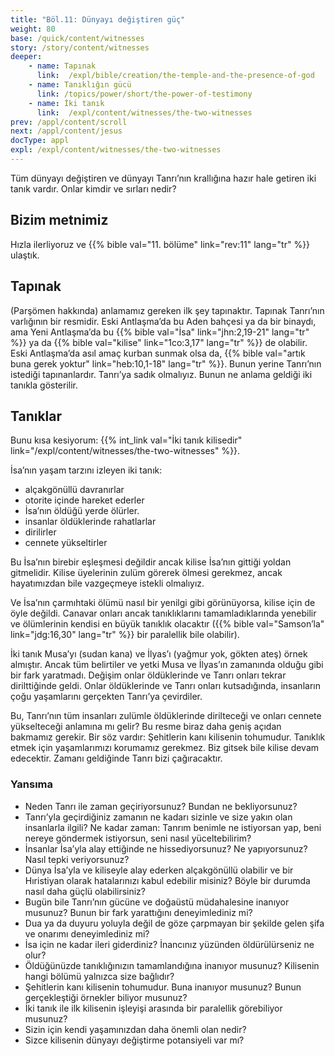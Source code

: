```yaml
---
title: "Böl.11: Dünyayı değiştiren güç"
weight: 80
base: /quick/content/witnesses
story: /story/content/witnesses
deeper:
    - name: Tapınak
      link:  /expl/bible/creation/the-temple-and-the-presence-of-god
    - name: Tanıklığın gücü
      link: /topics/power/short/the-power-of-testimony
    - name: İki tanık
      link:  /expl/content/witnesses/the-two-witnesses
prev: /appl/content/scroll
next: /appl/content/jesus
docType: appl
expl: /expl/content/witnesses/the-two-witnesses
---
```


Tüm dünyayı değiştiren ve dünyayı Tanrı’nın krallığına hazır hale getiren iki tanık vardır. Onlar kimdir ve sırları nedir?

## Bizim metnimiz

<a name="743a"></a>
Hızla ilerliyoruz ve {{% bible val="11. bölüme" link="rev:11" lang="tr" %}} ulaştık.

## Tapınak

<a name="381b"></a>
(Parşömen hakkında) anlamamız gereken ilk şey tapınaktır. Tapınak Tanrı’nın varlığının bir resmidir. Eski Antlaşma’da bu Aden bahçesi ya da bir binaydı, ama Yeni Antlaşma’da bu {{% bible val="İsa" link="jhn:2,19-21" lang="tr" %}} ya da {{% bible val="kilise" link="1co:3,17" lang="tr" %}} de olabilir. Eski Antlaşma’da asıl amaç kurban sunmak olsa da, {{% bible val="artık buna gerek yoktur" link="heb:10,1-18" lang="tr" %}}. Bunun yerine Tanrı’nın istediği tapınanlardır. Tanrı’ya sadık olmalıyız. Bunun ne anlama geldiği iki tanıkla gösterilir.

## Tanıklar

<a name="2470"></a>
Bunu kısa kesiyorum: {{% int_link val="İki tanık kilisedir" link="/expl/content/witnesses/the-two-witnesses" %}}.

İsa’nın yaşam tarzını izleyen iki tanık:

- alçakgönüllü davranırlar
- otorite içinde hareket ederler
- İsa’nın öldüğü yerde ölürler.
- insanlar öldüklerinde rahatlarlar
- dirilirler
- cennete yükseltirler

Bu İsa’nın birebir eşleşmesi değildir ancak kilise İsa’nın gittiği yoldan gitmelidir. Kilise üyelerinin zulüm görerek ölmesi gerekmez, ancak hayatımızdan bile vazgeçmeye istekli olmalıyız.

Ve İsa’nın çarmıhtaki ölümü nasıl bir yenilgi gibi görünüyorsa, kilise için de öyle değildi. Canavar onları ancak tanıklıklarını tamamladıklarında yenebilir ve ölümlerinin kendisi en büyük tanıklık olacaktır ({{% bible val="Samson’la" link="jdg:16,30" lang="tr" %}} bir paralellik bile olabilir).

İki tanık Musa’yı (sudan kana) ve İlyas’ı (yağmur yok, gökten ateş) örnek almıştır. Ancak tüm belirtiler ve yetki Musa ve İlyas’ın zamanında olduğu gibi bir fark yaratmadı. Değişim onlar öldüklerinde ve Tanrı onları tekrar dirilttiğinde geldi. Onlar öldüklerinde ve Tanrı onları kutsadığında, insanların çoğu yaşamlarını gerçekten Tanrı’ya çevirdiler.

Bu, Tanrı’nın tüm insanları zulümle öldüklerinde dirilteceği ve onları cennete yükselteceği anlamına mı gelir? Bu resme biraz daha geniş açıdan bakmamız gerekir. Bir söz vardır: Şehitlerin kanı kilisenin tohumudur. Tanıklık etmek için yaşamlarımızı korumamız gerekmez. Biz gitsek bile kilise devam edecektir. Zamanı geldiğinde Tanrı bizi çağıracaktır.

### Yansıma

<a name="354c"></a>
- Neden Tanrı ile zaman geçiriyorsunuz? Bundan ne bekliyorsunuz?
- Tanrı’yla geçirdiğiniz zamanın ne kadarı sizinle ve size yakın olan insanlarla ilgili? Ne kadar zaman: Tanrım benimle ne istiyorsan yap, beni nereye göndermek istiyorsun, seni nasıl yüceltebilirim?
- İnsanlar İsa’yla alay ettiğinde ne hissediyorsunuz? Ne yapıyorsunuz? Nasıl tepki veriyorsunuz?
- Dünya İsa’yla ve kiliseyle alay ederken alçakgönüllü olabilir ve bir Hıristiyan olarak hatalarınızı kabul edebilir misiniz? Böyle bir durumda nasıl daha güçlü olabilirsiniz?
- Bugün bile Tanrı’nın gücüne ve doğaüstü müdahalesine inanıyor musunuz? Bunun bir fark yarattığını deneyimlediniz mi?
- Dua ya da duyuru yoluyla değil de göze çarpmayan bir şekilde gelen şifa ve onarımı deneyimlediniz mi?
- İsa için ne kadar ileri giderdiniz? İnancınız yüzünden öldürülürseniz ne olur?
- Öldüğünüzde tanıklığınızın tamamlandığına inanıyor musunuz? Kilisenin hangi bölümü yalnızca size bağlıdır?
- Şehitlerin kanı kilisenin tohumudur. Buna inanıyor musunuz? Bunun gerçekleştiği örnekler biliyor musunuz?
- İki tanık ile ilk kilisenin işleyişi arasında bir paralellik görebiliyor musunuz?
- Sizin için kendi yaşamınızdan daha önemli olan nedir?
- Sizce kilisenin dünyayı değiştirme potansiyeli var mı?
